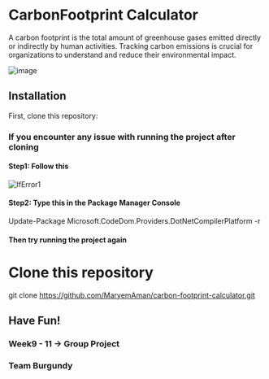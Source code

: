 # CarbonFootprint Calculator

A carbon footprint is the total amount of greenhouse gases emitted directly or indirectly by human activities. Tracking carbon emissions is crucial for organizations to understand and reduce their environmental impact.


![image](https://github.com/MaryemAman/carbon-footprint-calculator/assets/98273874/0976f17c-6d96-4c58-8c35-460fb293c80d)


## Installation

First, clone this repository:

### If you encounter any issue with running the project after cloning

#### Step1: Follow this
![IfError1](https://github.com/MaryemAman/carbon-footprint-calculator/assets/98273874/b6046c87-25cf-48f4-a685-b51d4fbd7760)

#### Step2: Type this in the Package Manager Console
Update-Package Microsoft.CodeDom.Providers.DotNetCompilerPlatform -r

#### Then try running the project again

# Clone this repository
git clone https://github.com/MaryemAman/carbon-footprint-calculator.git

## **Have Fun!**

### Week9 - 11 -> Group Project
### Team Burgundy
